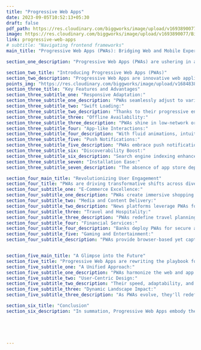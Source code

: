```yaml
---
title: "Progressive Web Apps"
date: 2023-09-05T10:52:13+05:30
draft: false
pdf_path: https://res.cloudinary.com/biggworks/image/upload/v1693890077/Biggworks%20PDF%20of%20Blogs/Progressive_web_apps_t9ihhc.pdf#toolbar=0
image: https://res.cloudinary.com/biggworks/image/upload/v1693890077/Biggworks%20PDF%20of%20Blogs/Progressive_web_apps_t9ihhc.png
link: progressive-web-apps
# subtitle: "Navigating frontend frameworks"
main_title: "Progressive Web Apps (PWAs): Bridging Web and Mobile Experiences"

section_one_description: "Progressive Web Apps (PWAs) are ushering in a new era of seamless digital experiences, effectively closing the gap between traditional websites and native mobile apps. This article explores the ascent of PWAs, their advantages, and how they're reshaping the way we engage with online content."

section_two_title: "Introducing Progressive Web Apps (PWAs)"
section_two_description: "Progressive Web Apps are innovative web applications designed to offer an app-like user experience while harnessing the power of modern web technologies. Unlike conventional websites, PWAs excel in speed, responsiveness, and even offline access, all without the need for app store downloads."
points_img: "https://res.cloudinary.com/biggworks/image/upload/v1684838348/Group_11544_lwrsg0.png"
section_three_title: "Key Features and Advantages"
section_three_subtitle_one: "Responsive Adaptation:"
section_three_subtitle_one_description: "PWAs seamlessly adjust to various screens and orientations, ensuring a consistent experience across devices."
section_three_subtitle_two: "Swift Loading:"
section_three_subtitle_two_description: "Thanks to their progressive enhancement approach and smart caching, PWAs load swiftly even on sluggish networks."
section_three_subtitle_three: "Offline Availability:"
section_three_subtitle_three_description: "PWAs shine in low-network or offline scenarios, enabling uninterrupted access to content."
section_three_subtitle_four: "App-like Interactions:"
section_three_subtitle_four_description: "With fluid animations, intuitive gestures, and smooth navigation, PWAs mimic native app interactions."
section_three_subtitle_five: "Push Notifications:"
section_three_subtitle_five_description: "PWAs embrace push notifications, keeping users engaged and informed, irrespective of the app's status."
section_three_subtitle_six: "Discoverability Boost:"
section_three_subtitle_six_description: "Search engine indexing enhances PWAs' discoverability, making them easily locatable."
section_three_subtitle_seven: "Installation Ease:"
section_three_subtitle_seven_description: "The absence of app store dependence lets users access PWAs directly through browsers."

section_four_main_title: "Revolutionizing User Engagement"
section_four_title: "PWAs are driving transformative shifts across diverse sectors:"
section_four_subtitle_one: "E-Commerce Excellence:"
section_four_subtitle_one_description: "PWAs create immersive shopping experiences with rapid load times, redefining how businesses reach users."
section_four_subtitle_two: "Media and Content Delivery:"
section_four_subtitle_two_description: "News platforms leverage PWAs for real-time content delivery, even when users are offline."
section_four_subtitle_three: "Travel and Hospitality:"
section_four_subtitle_three_description: "PWAs redefine travel planning, offering offline access to itineraries, maps, and bookings."
section_four_subtitle_four: "Financial Services:"
section_four_subtitle_four_description: "Banks deploy PWAs for secure and responsive mobile banking, elevating customer experiences."
section_four_subtitle_five: "Gaming and Entertainment:"
section_four_subtitle_description: "PWAs provide browser-based yet captivating gaming and entertainment encounters."


section_five_main_title: "A Glimpse into the Future"
section_five_title: "Progressive Web Apps are rewriting the playbook for web and mobile experiences:"
section_five_subtitle_one: "A Unified Approach:"
section_five_subtitle_one_description: "PWAs harmonize the web and app realms, catering to users' evolving demands."
section_five_subtitle_two: "User-Centric Design:"
section_five_subtitle_two_description: "Their speed, adaptability, and offline capabilities prioritize user satisfaction."
section_five_subtitle_three: "Dynamic Landscape Impact:"
section_five_subtitle_three_description: "As PWAs evolve, they'll redefine how we access and interact with digital content."

section_six_title: "Conclusion"
section_six_description: "In summation, Progressive Web Apps embody the convergence of web accessibility and app engagement. Their remarkable fusion of attributes empowers businesses and developers to deliver superior user experiences. As PWAs continue to flourish, they are positioned to reshape online interactions and set new standards for web and mobile experiences." 





---
```


